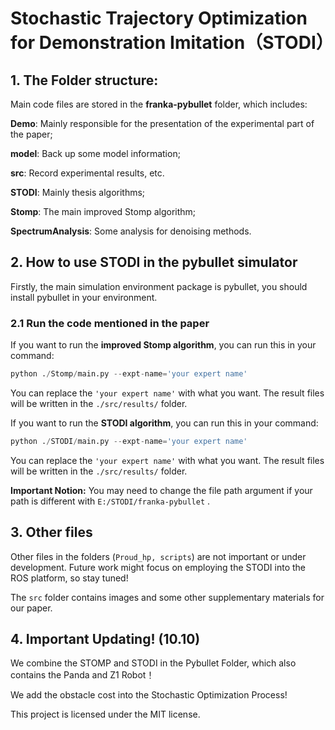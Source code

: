 # Stochastic Trajectory Optimization for Demonstration Imitation（STODI）

## 1. The Folder structure:

Main code files are stored in the **franka-pybullet** folder, which includes:

**Demo**: Mainly responsible for the presentation of the experimental part of the paper;

**model**: Back up some model information;

**src**: Record experimental results, etc.

**STODI**: Mainly thesis algorithms;

**Stomp**: The main improved Stomp algorithm;

**SpectrumAnalysis**: Some analysis for denoising methods.



## 2. How to use STODI in the pybullet simulator

Firstly, the main simulation environment package is pybullet, you should install pybullet in your environment.

### 2.1  Run the code mentioned in the paper

If you want to run the **improved Stomp algorithm**, you can run this in your command:

```python
python ./Stomp/main.py --expt-name='your expert name'
```

You can replace the `'your expert name'` with what you want. The result files will be written in the `./src/results/` folder.



If you want to run the **STODI algorithm**, you can run this in your command:

```python
python ./STODI/main.py --expt-name='your expert name'
```

You can replace the `'your expert name'` with what you want. The result files will be written in the `./src/results/` folder.



**Important Notion:** You may need to change the file path argument if your path is different with `E:/STODI/franka-pybullet` .



## 3. Other files

Other files in the folders (`Proud_hp, scripts`) are not important or under development. Future work might focus on employing the STODI into the ROS platform, so stay tuned!

The `src` folder contains images and some other supplementary materials for our paper.



## 4. Important Updating! (10.10)

We combine the STOMP and STODI in the Pybullet Folder, which also contains the Panda and Z1 Robot！

We add the obstacle cost into the Stochastic Optimization Process!





This project is licensed under the MIT license.
